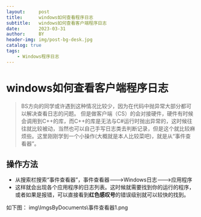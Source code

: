 ```yaml
---
layout:     post
title:      windows如何查看程序日志
subtitle:   windows如何查看客户端程序日志
date:       2023-03-31
author:     BY
header-img: img/post-bg-desk.jpg
catalog: true
tags:
    - Windows程序日志
---
```


# windows如何查看客户端程序日志
>BS方向的同学或许遇到这种情况比较少，因为在代码中抛异常大部分都可以解决查看日志的问题。
>但是做客户端（CS）的会对接硬件，硬件有时候会调用到C++的库，而C++的库是无法与C#运行时抛出异常的，这时候往往就比较被动，当然也可以自己手写日志类去判断记录，但是这个就比较麻烦些。这里刚刚学到一个小操作(大概就是本人比较菜吧)，就是从“事件查看器”。

## 操作方法
* 从搜索栏搜索“事件查看器”，事件查看器--->Windows日志--->应用程序
* 这样就会出现各个应用程序的日志列表。这时候就需要找到你的运行的程序，或者如果是报错，可以直接看到**红色感叹号**的错误级别就可以较快的找到。

如下图：
img\ImgsByDocuments\事件查看器1.png

